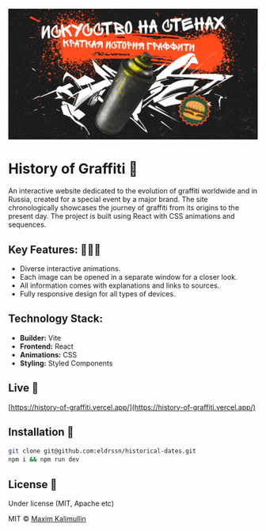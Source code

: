 <p align="center">
    <img src="https://github.com/eldrssn/history-of-graffiti/blob/master/public/share.png" alt="Screen Shot">
</p>

# History of Graffiti 🎨  
An interactive website dedicated to the evolution of graffiti worldwide and in Russia, created for a special event by a major brand. The site chronologically showcases the journey of graffiti from its origins to the present day. The project is built using React with CSS animations and sequences.

## Key Features: 🧑🏽‍💻  
- Diverse interactive animations.  
- Each image can be opened in a separate window for a closer look.  
- All information comes with explanations and links to sources.  
- Fully responsive design for all types of devices.  

## Technology Stack:  
- **Builder:** Vite  
- **Frontend:** React  
- **Animations:** CSS  
- **Styling:** Styled Components  

## Live 📍

[https://history-of-graffiti.vercel.app/](https://history-of-graffiti.vercel.app/) 

## Installation 💾

```bash
git clone git@github.com:eldrssn/historical-dates.git
npm i && npm run dev
```

## License 🔱

Under license (MIT, Apache etc)

MIT © [Maxim Kalimullin]()